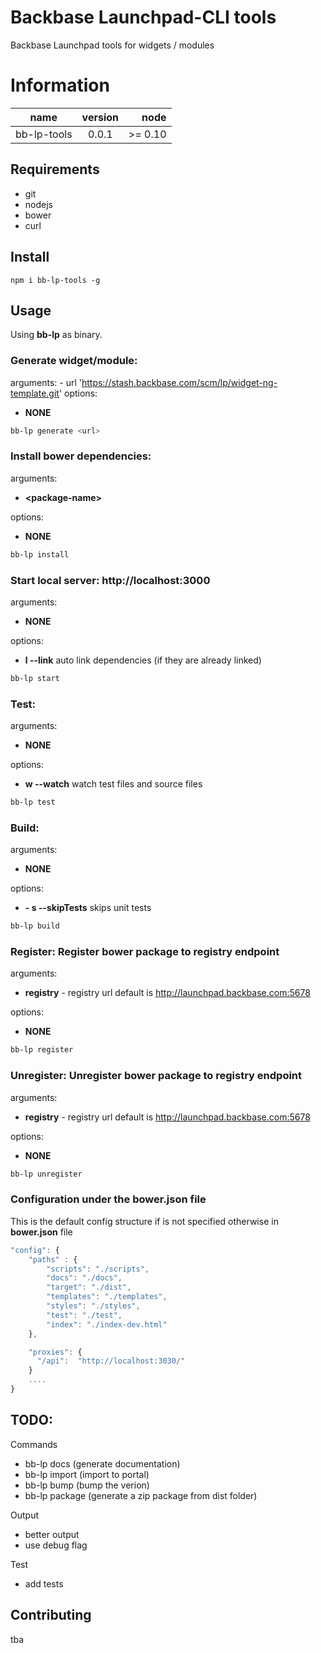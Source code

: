 # Backbase Launchpad-CLI tools

Backbase Launchpad tools for widgets / modules 

# Information
| name                  | version       | node      |
| ----------------------|:-------------:| ----------:|
| bb-lp-tools           | 0.0.1         | >= 0.10    |


## Requirements
- git
- nodejs
- bower
- curl

## Install

```
npm i bb-lp-tools -g 
```

## Usage

Using **bb-lp** as binary.


### Generate widget/module:

arguments:
    - url 'https://stash.backbase.com/scm/lp/widget-ng-template.git'
options:
- **NONE**

```bash
bb-lp generate <url>
```

### Install bower dependencies:
arguments:

- **&lt;package-name&gt;**

options:

- **NONE**

```bash
bb-lp install
```


### Start local server: http://localhost:3000

arguments:

- **NONE**

options:

- **l --link** auto link dependencies (if they are already linked)
    

```bash
bb-lp start
```

### Test: 
arguments:

- **NONE**

options:
- **w --watch** watch test files and source files

```bash
bb-lp test
```


### Build: 

arguments:
    
- **NONE**

options:

- **- s --skipTests** skips unit tests

```bash
bb-lp build
```


### Register: Register bower package to registry endpoint

arguments:

- **registry** - registry url default is http://launchpad.backbase.com:5678

options:
- **NONE**

```bash
bb-lp register
```

### Unregister: Unregister bower package to registry endpoint
arguments:

- **registry** - registry url default is http://launchpad.backbase.com:5678

options:

- **NONE**

```bash
bb-lp unregister
```

### Configuration under the bower.json file

This is the default config structure if is not specified otherwise in **bower.json** file


```javascript
"config": {
    "paths" : {
        "scripts": "./scripts",
        "docs": "./docs",
        "target": "./dist",
        "templates": "./templates",
        "styles": "./styles",
        "test": "./test",
        "index": "./index-dev.html"
    },

    "proxies": {
      "/api":  "http://localhost:3030/"
    }
    ....    
}
```


## TODO:


Commands
- bb-lp docs (generate documentation)
- bb-lp import (import to portal)
- bb-lp bump (bump the verion)
- bb-lp package (generate a zip package from dist folder)

Output
- better output
- use debug flag

Test
- add tests


## Contributing
 tba
